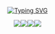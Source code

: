 <p align="center">
  <a href="https://github.com/Rumit95">
    <img src="https://readme-typing-svg.demolab.com?font=Georgia&size=18&duration=2000&pause=100&multiline=true&width=500&height=80&lines=Rumit+Pathare;Software+Engineer;AI+%7C+Computer+Vision+%7C+NLP" alt="Typing SVG" />
  </a>
</p>

<p align="center">
  <div style="display: flex; justify-content: center;">
    <a href="https://gkos.tech">
      <img src="https://img.shields.io/badge/Website-gkos.tech-red?style=flat-square">
    </a>  
    <a href="https://gkos.tech/Resume.pdf">
      <img src="https://img.shields.io/badge/PDF-CV-red?style=flat-square&logo=adobe">
    </a>  
    <a href="https://www.linkedin.com/in/konstantinos-georgiou/">
      <img src="https://img.shields.io/badge/-Linkedin-blue?style=flat-square&logo=linkedin">
    </a>
    <a href="mailto:georgiou.kostas94@gmail.com">
      <img src="https://img.shields.io/badge/-Email-red?style=flat-square&logo=gmail&logoColor=white">
    </a>
  </div>
</p>
